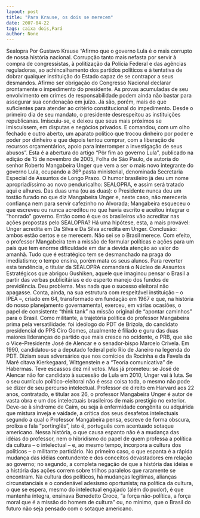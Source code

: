 ```yaml
---
layout: post
title: "Para Krause, os dois se merecem"
date: 2007-04-22
tags: caixa dois,Pará
author: None
---
```

Sealopra
Por Gustavo Krause
“Afirmo que o governo Lula é o mais corrupto de nossa história nacional. Corrupção tanto mais nefasta por servir à compra de congressistas, à politização da Polícia Federal e das agências reguladoras, ao achincalhamento dos partidos políticos e à tentativa de dobrar qualquer instituição do Estado capaz de se contrapor a seus desmandos.
Afirmo ser obrigação do Congresso Nacional declarar prontamente o impedimento do presidente. As provas acumuladas de seu envolvimento em crimes de responsabilidade podem ainda não bastar para assegurar sua condenação em juízo. Já são, porém, mais do que suficientes para atender ao critério constitucional do impedimento. 
Desde o primeiro dia de seu mandato, o presidente desrespeitou as instituições republicanas. Imiscuiu-se, e deixou que seus mais próximos se imiscuíssem, em disputas e negócios privados. E comandou, com um olho fechado e outro aberto, um aparato político que trocou dinheiro por poder e poder por dinheiro e que depois tentou comprar, com a liberação de recursos orçamentários, apoio para interromper a investigação de seus abusos”.
Esta é a abertura do artigo “Pôr fim ao governo Lula”, publicado na edição de 15 de novembro de 2005, Folha de São Paulo, de autoria do senhor Roberto Mangabeira Unger que vem a ser o mais novo integrante do governo Lula, ocupando a 36º pasta ministerial, denominada Secretaria Especial de Assuntos de Longo Prazo. 
O humor brasileiro já deu um nome apropriadíssimo ao novo penduricalho: SEALOPRA, e assim será tratado aqui e alhures.
Das duas uma (ou as duas): o Presidente nunca deu um tostão furado no que diz Mangabeira Unger e, neste caso, não mereceria confiança nem para servir cafezinho no Alvorada; Mangabeira esqueceu o que escreveu ou nunca acreditou no que havia escrito e aceitou integrar o “honrado” governo. Então como é que os brasileiros vão acreditar nas ações propostas pelo SEALOPRA?
Há uma hipótese, esta, a mais provável: Unger acredita em Da Silva e Da Silva acredita em Unger. Conclusão: ambos estão certos e se merecem. Não sei se o Brasil merece. 
Com efeito, o professor Mangabeira tem a missão de formular políticas e ações para um país que tem enorme dificuldade em dar a devida atenção ao valor do amanhã. Tudo que é estratégico tem se desmanchado na praga do imediatismo; o tempo ensina, porém mata os seus alunos. 
Para reverter esta tendência, o titular da SEALOPRA comandará o Núcleo de Assuntos Estratégicos que abrigou Gushiken, aquele que imaginou pensar o Brasil a partir das verbas publicitárias e do esperto manejo dos fundos de previdência. Deu problema. Mas nada que o sucesso eleitoral não apagasse. 
Conta, ainda, na sua estrutura com respeitável instituição – o IPEA –, criado em 64, transformado em fundação em 1967 e que, na história do nosso planejamento governamental, exerceu, em várias ocasiões, o papel de consistente “think tank” na missão original de “apontar caminhos” para o Brasil.
Como militante, a trajetória política do professor Mangabeira prima pela versatilidade: foi ideólogo do PDT de Brizola, do candidato presidencial do PPS Ciro Gomes, atualmente é filiado e guru das duas maiores lideranças do partido que mais cresce no ocidente, o PRB, que são o Vice-Presidente José de Alencar e o senador-bispo Marcelo Crivela. 
Em 1990, candidatou-se a deputado federal pelo Rio de Janeiro na legenda do PDT. Diziam seus adversários que nos comícios da Rocinha e da Favela da Maré citava Kierkegaard, Wittgenstein e a “Teoria comunicativa” de Habermas. Teve escassos dez mil votos. Mas já prometeu: se José de Alencar não for candidato à sucessão de Lula em 2010, Unger vai à luta.
Se o seu currículo político-eleitoral não é essa coisa toda, o mesmo não pode se dizer de seu percurso intelectual. Professor de direito em Harvard aos 22 anos, contratado, e titular aos 26, o professor Mangabeira Unger é autor de vasta obra e um dos intelectuais brasileiros de mais prestígio no exterior. 
Deve-se à síndrome de Caim, ou seja à enfermidade congênita ou adquirida que mistura inveja e vaidade, a crítica dos seus desafetos intelectuais segundo a qual o Professor Mangabeira pensa, escreve de forma obscura, prolixa e fala “portinglês”, isto é, português com acentuado sotaque americano.
Nessa história, o que causa espanto não é a mudança das idéias do professor, nem o hibridismo do papel de quem professa a política da cultura – o intelectual – e, ao mesmo tempo, incorpora a cultura dos políticos – o militante partidário. 
No primeiro caso, o que espanta é a rápida mudança das idéias contundente e dos conceitos devastadores em relação ao governo; no segundo, a completa negação de que a história das idéias e a história das ações correm sobre trilhos paralelos que raramente se encontram.
Na cultura dos políticos, há mudanças legítimas, alianças circunstanciais e o condenável adesismo oportunista; na política da cultura, o que se espera, mesmo do intelectual engajado (além do pudor), é que mantenha íntegra, ensinava Benedetto Croce, “a força não-política, a força moral que é a missão do homem de cultura” ou, no mínimo, que o Brasil do futuro não seja pensado com o sotaque americano. 